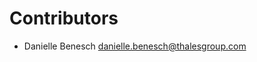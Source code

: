 # Contributors

* Danielle Benesch [danielle.benesch@thalesgroup.com](mailto:danielle.benesch@thalesgroup.com)
